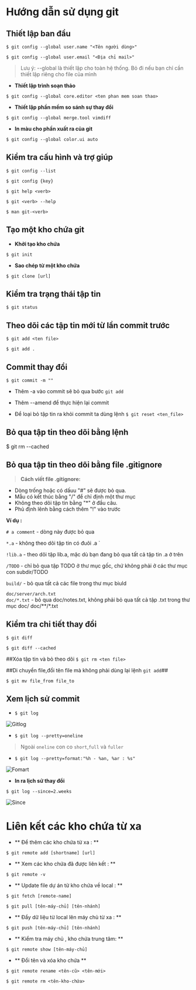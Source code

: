 # Hướng dẫn sử dụng git
## Thiết lập ban đầu
`$ git config --global user.name "<Tên người dùng>"`

`$ git config --global user.email "<Địa chỉ mail>"`

> Lưu ý: --global là thiết lập cho toàn hệ thống. Bỏ đi nếu bạn chỉ cần thiết lập riêng cho file của mình

* **Thiết lập trình soạn thảo**
 
`$ git config --global core.editor <ten phan mem soan thao>`

* **Thiết lập phần mềm so sánh sự thay đổi**

`$ git config --global merge.tool vimdiff`

* **In màu cho phần xuất ra của git**
 
`$ git config --global color.ui auto`

## Kiểm tra cấu hình và trợ giúp 
`$ git config --list`

`$ git config {key}`

`$ git help <verb>`

`$ git <verb> --help`

`$ man git-<verb>`

## Tạo một kho chứa git
* **Khởi tạo kho chứa**

`$ git init`

* **Sao chép từ một kho chứa**

`$ git clone [url]`

## Kiểm tra trạng thái tập tin
`$ git status`

## Theo dõi các tập tin mới từ lần commit trước
`$ git add <ten file>`

`$ git add .`

## Commit thay đổi 
`$ git commit -m ""`
 
* Thêm -a vào commit sẽ bỏ qua bước `git add` 

* Thêm --amend để thực hiện lại commit
* Để loại bỏ tập tin ra khỏi commit ta dùng lệnh `$ git reset <ten_file>` 

## Bỏ qua tập tin theo dõi bằng lệnh
$ git rm --cached <ten file>

##  Bỏ qua tập tin theo dõi bằng file .gitignore

> **Cách viết file .gitignore:**

- Dòng trống hoặc có dấuu "#" sẽ được bỏ qua.
- Mẫu có kết thúc bằng "/" để chỉ định một thư mục
- Không theo dõi tập tin bằng "*" ở đầu câu.
- Phủ định lênh bằng cách thêm "!" vào trước

**Ví dụ :**

`# a comment` - dòng này được bỏ qua

`*.a` - không theo dõi tập tin có đuôi .a `

`!lib.a` - theo dõi tập lib.a, mặc dù bạn đang bỏ qua tất cả tập tin .a ở trên

`/TODO` - chỉ bỏ qua tập TODO ở thư mục gốc, chứ không phải ở các thư mục con subdir/TODO

`build/` - bỏ qua tất cả các file trong thư mục biuld

`doc/server/arch.txt`       
`doc/*.txt` - bỏ qua doc/notes.txt, không phải 
bỏ qua tất cả tập .txt trong thư mục doc/
doc/**/*.txt

## Kiểm tra chi tiết thay đổi
`$ git diff`

`$ git diff --cached`

##Xóa tập tin và bỏ theo dõi
`$ git rm <ten file>`

##Di chuyển file,đổi tên file mà không phải dùng lại lệnh `git add`##

`$ git mv file_from file_to`


## Xem lịch sử commit
- `$ git log` 

![Gitlog](https://i.imgur.com/3Jv4LLO.png)

- `$ git log --pretty=oneline`

> Ngoài `oneline` con co `short`,`full` và `fuller`

- `$ git log --pretty=format:"%h - %an, %ar : %s"`

![Fomart](https://i.imgur.com/UHKSsn4.png)

- **In ra lịch sử  thay đổi** 

`$ git log --since=2.weeks`

![Since](https://i.imgur.com/HAoE1bW.png)

# Liên kết các kho chứa từ xa 

- ** Để  thêm các kho chứa từ xa : **

`$ git remote add [shortname] [url]`

- ** Xem các kho chứa đã được liên kết : **

` $ git remote -v `

- ** Update file dự án từ kho chứa về  local : **

`$ git fetch [remote-name]`

`$ git pull [tên-máy-chủ] [tên-nhánh]`

- ** Đẩy dữ liệu từ local lên máy chủ từ xa : **

`$ git push [tên-máy-chủ] [tên-nhánh]`

- ** Kiểm tra máy chủ , kho chứa trung tâm: **

`$ git remote show [tên-máy-chủ]`

- ** Đổi tên và xóa kho chứa **

`$ git remote rename <tên-cũ> <tên-mới>`

`$ git remote rm <tên-kho-chứa>`
  


